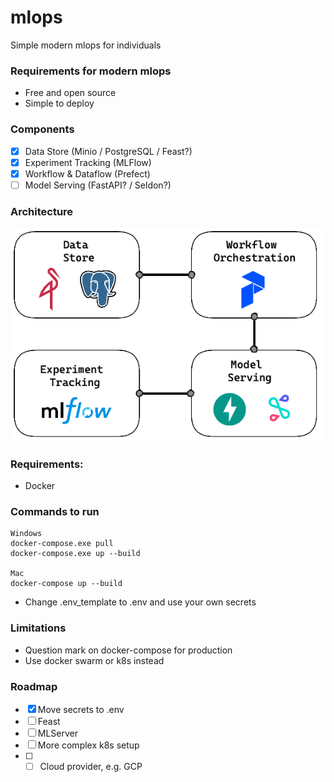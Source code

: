 # mlops
Simple modern mlops for individuals

### Requirements for modern mlops
- Free and open source
- Simple to deploy

### Components
- [x] Data Store (Minio / PostgreSQL / Feast?)
- [x] Experiment Tracking (MLFlow)
- [x] Workflow & Dataflow (Prefect)
- [ ] Model Serving (FastAPI? / Seldon?)

### Architecture
![Alt text](architecture.png)

### Requirements:
- Docker

### Commands to run 
```
Windows
docker-compose.exe pull
docker-compose.exe up --build

Mac
docker-compose up --build
```
- Change .env_template to .env and use your own secrets


### Limitations
- Question mark on docker-compose for production
- Use docker swarm or k8s instead

### Roadmap
- [x] Move secrets to .env
- [ ] Feast
- [ ] MLServer
- [ ] More complex k8s setup
- [ ] - [ ] Cloud provider, e.g. GCP